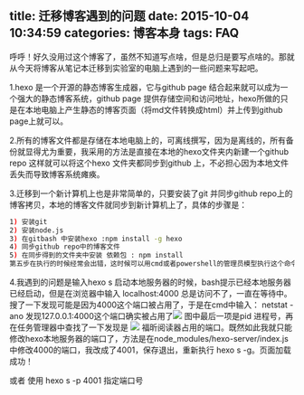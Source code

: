title: 迁移博客遇到的问题
date: 2015-10-04 10:34:59
categories: 博客本身
tags: FAQ
---
呼呼！好久没用过这个博客了，虽然不知道写点啥，但是总归是要写点啥的。那就从今天将博客从笔记本迁移到实验室的电脑上遇到的一些问题来写起吧。

1.hexo 是一个开源的静态博客生成器，它与github page 结合起来就可以成为一个强大的静态博客系统，github page 提供存储空间和访问地址，hexo所做的只是在本地电脑上产生静态的博客页面（将md文件转换成html）并上传到github page上就可以。

2.所有的博客文件都是存储在本地电脑上的，可离线撰写，因为是离线的，所有备份就显得尤为重要，我采用的方法是直接在本地的hexo文件夹内新建一个github repo 这样就可以将这个hexo 文件夹都同步到github 上，不必担心因为本地文件丢失而导致博客系统瘫痪。

3.迁移到一个新计算机上也是非常简单的，只要安装了git 并同步github repo上的博客拷贝，本地的博客文件就同步到新计算机上了，具体的步骤是：

```bash
1) 安装git
2) 安装node.js
3) 在gitbash 中安装hexo :npm install -g hexo
4) 同步github repo中的博客文件
5) 在同步得到的文件夹中安装 依赖包 : npm install
第五步在执行的时候经常会出错，这时候可以用cmd或者powershell的管理员模型执行这个命令。
```


4.我遇到的问题是输入hexo s 启动本地服务器的时候，bash提示已经本地服务器已经启动，但是在浏览器中输入 localhost:4000 总是访问不了，一直在等待中。 搜了一下发现可能是因为4000这个端口被占用了，于是在cmd中输入： netstat -ano 发现127.0.0.1:4000这个端口确实被占用了![](http://i.imgur.com/cryJVt7.png)
图中最后一项是pid 进程号，再在任务管理器中查找了一下发现是
![](http://i.imgur.com/qIXTsT0.png)
福昕阅读器占用的端口。既然如此我就只能修改hexo本地服务器的端口了，方法是在node_modules/hexo-server/index.js 中修改4000的端口，我改成了4001，保存退出，重新执行 hexo s -g。页面加载成功！

或者 使用 hexo s -p 4001 指定端口号